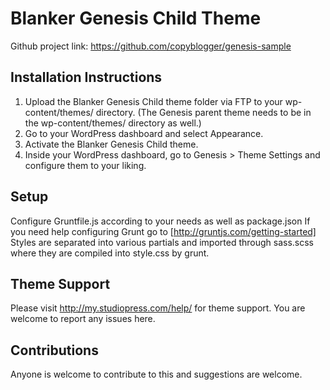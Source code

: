 # Blanker Genesis Child Theme

Github project link: https://github.com/copyblogger/genesis-sample


## Installation Instructions

1. Upload the Blanker Genesis Child theme folder via FTP to your wp-content/themes/ directory. (The Genesis parent theme needs to be in the wp-content/themes/ directory as well.)
2. Go to your WordPress dashboard and select Appearance.
3. Activate the Blanker Genesis Child theme.
4. Inside your WordPress dashboard, go to Genesis > Theme Settings and configure them to your liking.

## Setup

Configure Gruntfile.js according to your needs as well as package.json If you need help configuring Grunt go to [http://gruntjs.com/getting-started]  Styles are separated into various partials and imported through sass.scss where they are compiled into style.css by grunt.

## Theme Support

Please visit http://my.studiopress.com/help/ for theme support. You are welcome to report any issues here.

## Contributions

Anyone is welcome to contribute to this and suggestions are welcome.

